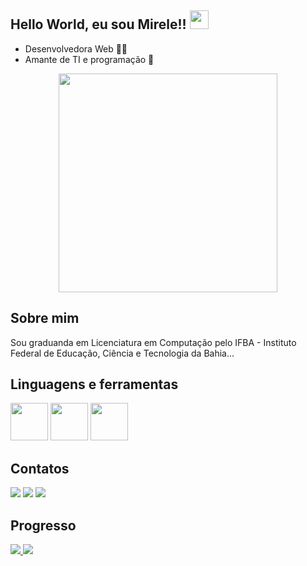 ## Hello World, eu sou Mirele!! <img src=https://github.com/TheDudeThatCode/TheDudeThatCode/blob/master/Assets/Earth.gif width="30">
 
- Desenvolvedora Web 👩‍💻
- Amante de TI e programação 💓

<p align="center">
  <img src="https://super.abril.com.br/wp-content/uploads/2016/09/super_imggato_digitando_0.gif" width="350">
</p>
 
## Sobre mim

Sou graduanda em Licenciatura em Computação pelo IFBA - Instituto Federal de Educação, Ciência e Tecnologia da Bahia...

## Linguagens e ferramentas

<div>
  <img src="https://cdn.jsdelivr.net/gh/devicons/devicon/icons/html5/html5-original.svg" width="60px" />
  <img src="https://cdn.jsdelivr.net/gh/devicons/devicon/icons/css3/css3-original.svg" width="60px" />
  <img src="https://cdn.jsdelivr.net/gh/devicons/devicon/icons/javascript/javascript-original.svg" width="60px" />
</div>

## Contatos

<div>
<a href="https://instagram.com/seu-usuário-instagram-aqui" target="_blank"><img loading="lazy" src="https://img.shields.io/badge/-Instagram-%23E4405F?style=for-the-badge&logo=instagram&logoColor=white" target="_blank"></a>
<a href = "mailto:contato@seu-usuário-aqui"><img loading="lazy" src="https://img.shields.io/badge/Gmail-D14836?style=for-the-badge&logo=gmail&logoColor=white" target="_blank"></a>
<a href="https://www.linkedin.com/in/seu-usuário-linkedln-aqui" target="_blank"><img loading="lazy" src="https://img.shields.io/badge/-LinkedIn-%230077B5?style=for-the-badge&logo=linkedin&logoColor=white" target="_blank"></a>   
</div>

## Progresso

<div>
<a href="https://github.com/MegMinnie">
<img loading="lazy" src="https://github-readme-stats.vercel.app/api/top-langs/?username=MegMinni&layout=compact&langs_count=7&theme=dracula" />
<img loading="lazy" src="https://github-readme-stats.vercel.app/api?username=MegMinnie&show_icons=true&theme=dracula&include_all_commits=true&count_private=true" />
</div>
